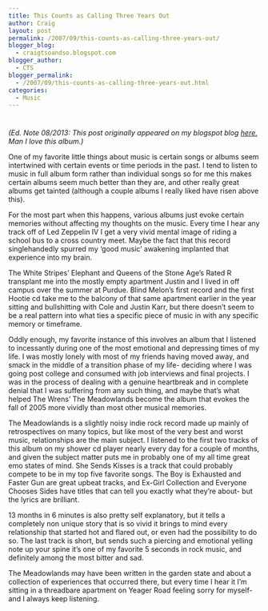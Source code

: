 ```yaml
---
title: This Counts as Calling Three Years Out
author: Craig
layout: post
permalink: /2007/09/this-counts-as-calling-three-years-out/
blogger_blog:
  - craigtsoandso.blogspot.com
blogger_author:
  - CTS
blogger_permalink:
  - /2007/09/this-counts-as-calling-three-years-out.html
categories:
  - Music
---
```

# 
*(Ed. Note 08/2013: This post originally appeared on my blogspot blog [here.](http://craigtsoandso.blogspot.com/2007/09/this-counts-as-calling-three-years-out.html) Man I love this album.)*

One of my favorite little things about music is certain songs or albums seem intertwined with certain events or time periods in the past. I tend to listen to music in full album form rather than individual songs so for me this makes certain albums seem much better than they are, and other really great albums get tainted (although a couple albums I really liked have risen above this).

For the most part when this happens, various albums just evoke certain memories without affecting my thoughts on the music. Every time I hear any track off of Led Zeppelin IV I get a very vivid mental image of riding a school bus to a cross country meet. Maybe the fact that this record singlehandedly spurred my ‘good music’ awakening implanted that experience into my brain.

The White Stripes’ Elephant and Queens of the Stone Age’s Rated R transplant me into the mostly empty apartment Justin and I lived in off campus over the summer at Purdue. Blind Melon’s first record and the first Hootie cd take me to the balcony of that same apartment earlier in the year sitting and bullshitting with Cole and Justin Karr, but there doesn’t seem to be a real pattern into what ties a specific piece of music in with any specific memory or timeframe.

Oddly enough, my favorite instance of this involves an album that I listened to incessantly during one of the most emotional and depressing times of my life. I was mostly lonely with most of my friends having moved away, and smack in the middle of a transition phase of my life- deciding where I was going post college and consumed with job interviews and final projects. I was in the process of dealing with a genuine heartbreak and in complete denial that I was suffering from any such thing, and maybe that’s what helped The Wrens’ The Meadowlands become the album that evokes the fall of 2005 more vividly than most other musical memories.

The Meadowlands is a slightly noisy indie rock record made up mainly of retrospectives on many topics, but like most of the very best and worst music, relationships are the main subject. I listened to the first two tracks of this album on my shower cd player nearly every day for a couple of months, and given the subject matter puts me in probably one of my all time great emo states of mind. She Sends Kisses is a track that could probably compete to be in my top five favorite songs. The Boy is Exhausted and Faster Gun are great upbeat tracks, and Ex-Girl Collection and Everyone Chooses Sides have titles that can tell you exactly what they’re about- but the lyrics are brilliant.

13 months in 6 minutes is also pretty self explanatory, but it tells a completely non unique story that is so vivid it brings to mind every relationship that started hot and flared out, or even had the possibility to do so. The last track is short, but sends such a piercing and emotional yelling note up your spine it’s one of my favorite 5 seconds in rock music, and definitely among the most bitter and sad.

The Meadowlands may have been written in the garden state and about a collection of experiences that occurred there, but every time I hear it I’m sitting in a threadbare apartment on Yeager Road feeling sorry for myself- and I always keep listening.